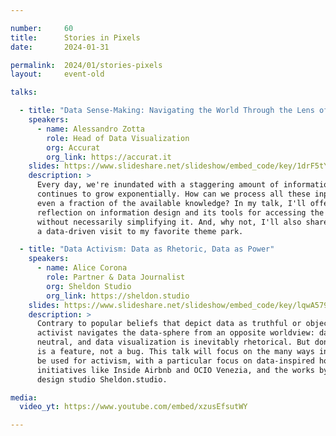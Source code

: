 ```yaml
---

number:     60
title:      Stories in Pixels
date:       2024-01-31

permalink:  2024/01/stories-pixels
layout:     event-old

talks:

  - title: "Data Sense-Making: Navigating the World Through the Lens of Information Design"
    speakers:
      - name: Alessandro Zotta
        role: Head of Data Visualization
        org: Accurat
        org_link: https://accurat.it
    slides: https://www.slideshare.net/slideshow/embed_code/key/1drF5tYedEdnvR
    description: >
      Every day, we're inundated with a staggering amount of information that
      continues to grow exponentially. How can we process all these inputs and grasp
      even a fraction of the available knowledge? In my talk, I'll offer a personal
      reflection on information design and its tools for accessing the world's complexity
      without necessarily simplifying it. And, why not, I'll also share how I planned
      a data-driven visit to my favorite theme park.

  - title: "Data Activism: Data as Rhetoric, Data as Power"
    speakers:
      - name: Alice Corona
        role: Partner & Data Journalist
        org: Sheldon Studio
        org_link: https://sheldon.studio
    slides: https://www.slideshare.net/slideshow/embed_code/key/lqwA579M8hfqmv
    description: >
      Contrary to popular beliefs that depict data as truthful or objective, a data
      activist navigates the data-sphere from an opposite worldview: data is never
      neutral, and data visualization is inevitably rhetorical. But don’t worry: this
      is a feature, not a bug. This talk will focus on the many ways in which data can
      be used for activism, with a particular focus on data-inspired housing rights
      initiatives like Inside Airbnb and OCIO Venezia, and the works by the information
      design studio Sheldon.studio.

media:
  video_yt: https://www.youtube.com/embed/xzusEfsutWY

---
```

